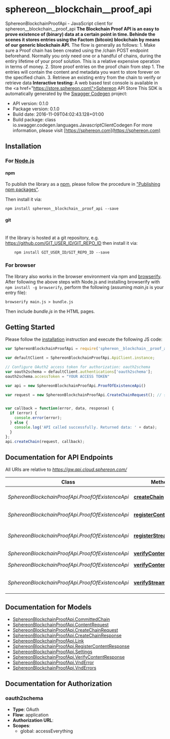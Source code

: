 # sphereon__blockchain__proof_api

SphereonBlockchainProofApi - JavaScript client for sphereon__blockchain__proof_api
<b>The Blockchain Proof API is an easy to prove existence of (binary) data at a certain point in time. Behinde the scenes it stores entries using the Factom (bitcoin) blockchain by means of our generic blockchain API.</b>    The flow is generally as follows:  1. Make sure a Proof chain has been created using the /chain POST endpoint beforehand. Normally you only need one or a handful of chains, during the entiry lifetime of your proof solution. This is a relative expensive operation in terms of money.  2. Store proof entries on the proof chain from step 1. The entries will contain the content and metadata you want to store forever on the specified chain.  3. Retrieve an existing entry from the chain to verify or retrieve data      <b>Interactive testing: </b>A web based test console is available in the <a href=\"https://store.sphereon.com\">Sphereon API Store</a>
This SDK is automatically generated by the [Swagger Codegen](https://github.com/swagger-api/swagger-codegen) project:

- API version: 0.1.0
- Package version: 0.1.0
- Build date: 2016-11-09T04:02:43.128+01:00
- Build package: class io.swagger.codegen.languages.JavascriptClientCodegen
For more information, please visit [https://sphereon.com](https://sphereon.com)

## Installation

### For [Node.js](https://nodejs.org/)

#### npm

To publish the library as a [npm](https://www.npmjs.com/),
please follow the procedure in ["Publishing npm packages"](https://docs.npmjs.com/getting-started/publishing-npm-packages).

Then install it via:

```shell
npm install sphereon__blockchain__proof_api --save
```

#### git
#
If the library is hosted at a git repository, e.g.
https://github.com/GIT_USER_ID/GIT_REPO_ID
then install it via:

```shell
    npm install GIT_USER_ID/GIT_REPO_ID --save
```

### For browser

The library also works in the browser environment via npm and [browserify](http://browserify.org/). After following
the above steps with Node.js and installing browserify with `npm install -g browserify`,
perform the following (assuming *main.js* is your entry file):

```shell
browserify main.js > bundle.js
```

Then include *bundle.js* in the HTML pages.

## Getting Started

Please follow the [installation](#installation) instruction and execute the following JS code:

```javascript
var SphereonBlockchainProofApi = require('sphereon__blockchain__proof_api');

var defaultClient = SphereonBlockchainProofApi.ApiClient.instance;

// Configure OAuth2 access token for authorization: oauth2schema
var oauth2schema = defaultClient.authentications['oauth2schema'];
oauth2schema.accessToken = "YOUR ACCESS TOKEN"

var api = new SphereonBlockchainProofApi.ProofOfExistenceApi()

var request = new SphereonBlockchainProofApi.CreateChainRequest(); // {CreateChainRequest} Create a new Proof of Existence chain using the provided existence settings


var callback = function(error, data, response) {
  if (error) {
    console.error(error);
  } else {
    console.log('API called successfully. Returned data: ' + data);
  }
};
api.createChain(request, callback);

```

## Documentation for API Endpoints

All URIs are relative to *https://gw.api.cloud.sphereon.com/*

Class | Method | HTTP request | Description
------------ | ------------- | ------------- | -------------
*SphereonBlockchainProofApi.ProofOfExistenceApi* | [**createChain**](docs/ProofOfExistenceApi.md#createChain) | **POST** /blockchain/proof/0.1.0/existence | Create a new existence chain
*SphereonBlockchainProofApi.ProofOfExistenceApi* | [**registerContent**](docs/ProofOfExistenceApi.md#registerContent) | **POST** /blockchain/proof/0.1.0/existence/{chainId} | Register content
*SphereonBlockchainProofApi.ProofOfExistenceApi* | [**registerStream**](docs/ProofOfExistenceApi.md#registerStream) | **POST** /blockchain/proof/0.1.0/existence/{chainId}/stream | Register content using a bytestream/file
*SphereonBlockchainProofApi.ProofOfExistenceApi* | [**verifyContent**](docs/ProofOfExistenceApi.md#verifyContent) | **GET** /blockchain/proof/0.1.0/existence/{chainId} | Verify content
*SphereonBlockchainProofApi.ProofOfExistenceApi* | [**verifyContentByHash**](docs/ProofOfExistenceApi.md#verifyContentByHash) | **GET** /blockchain/proof/0.1.0/existence/{chainId}/{hash} | Verify content by hash
*SphereonBlockchainProofApi.ProofOfExistenceApi* | [**verifyStream**](docs/ProofOfExistenceApi.md#verifyStream) | **GET** /blockchain/proof/0.1.0/existence/{chainId}/stream | Verify content using a bytestream/file


## Documentation for Models

 - [SphereonBlockchainProofApi.CommittedChain](docs/CommittedChain.md)
 - [SphereonBlockchainProofApi.ContentRequest](docs/ContentRequest.md)
 - [SphereonBlockchainProofApi.CreateChainRequest](docs/CreateChainRequest.md)
 - [SphereonBlockchainProofApi.CreateChainResponse](docs/CreateChainResponse.md)
 - [SphereonBlockchainProofApi.Link](docs/Link.md)
 - [SphereonBlockchainProofApi.RegisterContentResponse](docs/RegisterContentResponse.md)
 - [SphereonBlockchainProofApi.Settings](docs/Settings.md)
 - [SphereonBlockchainProofApi.VerifyContentResponse](docs/VerifyContentResponse.md)
 - [SphereonBlockchainProofApi.VndError](docs/VndError.md)
 - [SphereonBlockchainProofApi.VndErrors](docs/VndErrors.md)


## Documentation for Authorization


### oauth2schema

- **Type**: OAuth
- **Flow**: application
- **Authorization URL**: 
- **Scopes**: 
  - global: accessEverything

